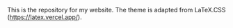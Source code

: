 This is the repository for my website. The theme is adapted from LaTeX.CSS (https://latex.vercel.app/).
